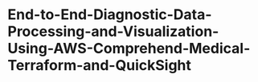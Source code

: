 # End-to-End-Diagnostic-Data-Processing-and-Visualization-Using-AWS-Comprehend-Medical-Terraform-and-QuickSight
